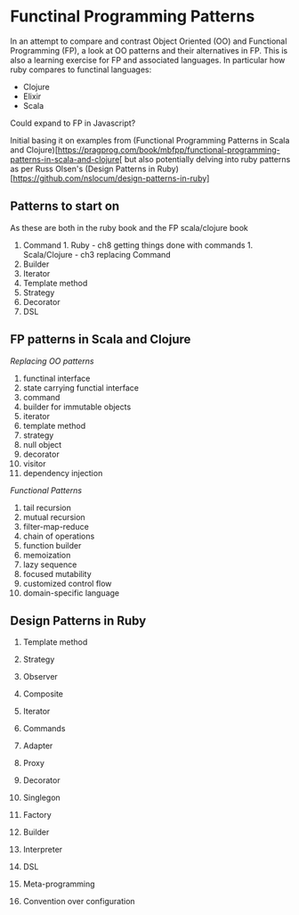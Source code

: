 # Functinal Programming Patterns

In an attempt to compare and contrast Object Oriented (OO) and Functional
Programming (FP), a look at OO patterns and their alternatives in FP. This is
also a learning exercise for FP and associated languages. In particular how
ruby compares to functinal languages:
  - Clojure
  - Elixir
  - Scala

Could expand to FP in Javascript?

Initial basing it on examples from (Functional Programming Patterns in Scala
and Clojure)[https://pragprog.com/book/mbfpp/functional-programming-patterns-in-scala-and-clojure[
but also potentially delving into ruby patterns as per Russ Olsen's (Design
Patterns in Ruby)[https://github.com/nslocum/design-patterns-in-ruby]

## Patterns to start on
As these are both in the ruby book and the FP scala/clojure book

  1. Command
    1. Ruby - ch8 getting things done with commands
    1. Scala/Clojure - ch3 replacing Command
  1. Builder
  1. Iterator
  1. Template method
  1. Strategy
  1. Decorator
  1. DSL

## FP patterns in Scala and Clojure

*Replacing OO patterns*

  1. functinal interface
  1. state carrying functial interface
  1. command
  1. builder for immutable objects
  1. iterator
  1. template method
  1. strategy
  1. null object
  1. decorator
  1. visitor
  1. dependency injection

*Functional Patterns*

  1. tail recursion
  1. mutual recursion
  1. filter-map-reduce
  1. chain of operations
  1. function builder
  1. memoization
  1. lazy sequence
  1. focused mutability
  1. customized control flow
  1. domain-specific language

## Design Patterns in Ruby

  1. Template method
  1. Strategy
  1. Observer
  1. Composite
  1. Iterator
  1. Commands
  1. Adapter
  1. Proxy
  1. Decorator
  1. Singlegon
  1. Factory
  1. Builder
  1. Interpreter

  1. DSL
  1. Meta-programming
  1. Convention over configuration

